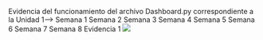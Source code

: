 Evidencia del funcionamiento del archivo Dashboard.py correspondiente a la 
Unidad 1-->
            Semana 1
            Semana 2
            Semana 3
            Semana 4
            Semana 5
            Semana 6
            Semana 7
            Semana 8
Evidencia 1
<img src="C:\Users\Danie\PycharmProjects\PROGRAMACION ORIENTADA A OBJETOS\Images\Captura de pantalla 2025-07-17 230607.png">